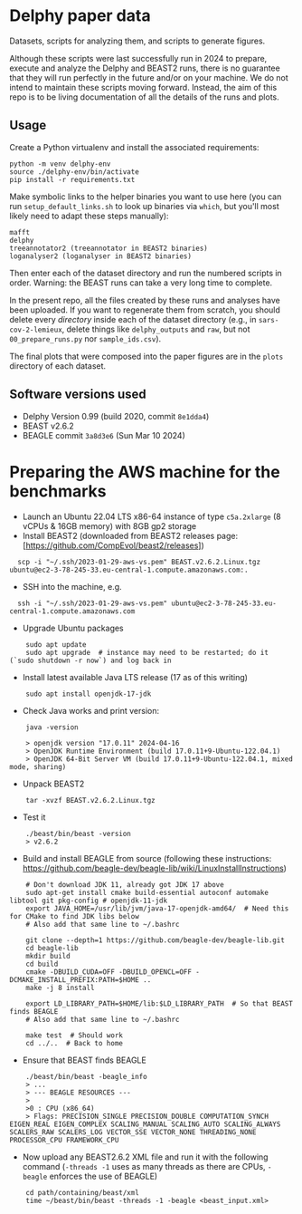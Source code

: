 # Delphy paper data

Datasets, scripts for analyzing them, and scripts to generate figures.

Although these scripts were last successfully run in 2024 to prepare, execute and analyze the Delphy and BEAST2 runs,
there is no guarantee that they will run perfectly in the future and/or on your machine.  We do not intend to maintain
these scripts moving forward.  Instead, the aim of this repo is to be living documentation of all the details of the
runs and plots.

## Usage

Create a Python virtualenv and install the associated requirements:
```
python -m venv delphy-env
source ./delphy-env/bin/activate
pip install -r requirements.txt
```

Make symbolic links to the helper binaries you want to use here (you can run `setup_default_links.sh` to look up binaries via `which`, but you'll most likely need to adapt these steps manually):
```
mafft
delphy
treeannotator2 (treeannotator in BEAST2 binaries)
loganalyser2 (loganalyser in BEAST2 binaries)
```

Then enter each of the dataset directory and run the numbered scripts in order.  Warning: the BEAST runs can take a very long time to complete.

In the present repo, all the files created by these runs and analyses have been uploaded.  If you want to regenerate them from scratch, you should delete every *directory* inside each of the dataset directory (e.g., in `sars-cov-2-lemieux`, delete things like `delphy_outputs` and `raw`, but not `00_prepare_runs.py` nor `sample_ids.csv`).

The final plots that were composed into the paper figures are in the `plots` directory of each dataset.


## Software versions used

- Delphy Version 0.99 (build 2020, commit `8e1dda4`)
- BEAST v2.6.2
- BEAGLE commit `3a8d3e6` (Sun Mar 10 2024)


# Preparing the AWS machine for the benchmarks

- Launch an Ubuntu 22.04 LTS x86-64 instance of type `c5a.2xlarge` (8 vCPUs & 16GB memory) with 8GB gp2 storage
- Install BEAST2 (downloaded from BEAST2 releases page: [https://github.com/CompEvol/beast2/releases])
```
  scp -i "~/.ssh/2023-01-29-aws-vs.pem" BEAST.v2.6.2.Linux.tgz ubuntu@ec2-3-78-245-33.eu-central-1.compute.amazonaws.com:.
```
- SSH into the machine, e.g.
```
  ssh -i "~/.ssh/2023-01-29-aws-vs.pem" ubuntu@ec2-3-78-245-33.eu-central-1.compute.amazonaws.com
```
- Upgrade Ubuntu packages
```
    sudo apt update
    sudo apt upgrade  # instance may need to be restarted; do it (`sudo shutdown -r now`) and log back in
```
- Install latest available Java LTS release (17 as of this writing)
```
    sudo apt install openjdk-17-jdk
```
- Check Java works and print version:
```
    java -version

    > openjdk version "17.0.11" 2024-04-16
    > OpenJDK Runtime Environment (build 17.0.11+9-Ubuntu-122.04.1)
    > OpenJDK 64-Bit Server VM (build 17.0.11+9-Ubuntu-122.04.1, mixed mode, sharing)
```
- Unpack BEAST2 
```
    tar -xvzf BEAST.v2.6.2.Linux.tgz
```
- Test it
```
    ./beast/bin/beast -version
    > v2.6.2
```
- Build and install BEAGLE from source (following these instructions: https://github.com/beagle-dev/beagle-lib/wiki/LinuxInstallInstructions)
```
    # Don't download JDK 11, already got JDK 17 above
    sudo apt-get install cmake build-essential autoconf automake libtool git pkg-config # openjdk-11-jdk
    export JAVA_HOME=/usr/lib/jvm/java-17-openjdk-amd64/  # Need this for CMake to find JDK libs below
    # Also add that same line to ~/.bashrc

    git clone --depth=1 https://github.com/beagle-dev/beagle-lib.git
    cd beagle-lib
    mkdir build
    cd build
    cmake -DBUILD_CUDA=OFF -DBUILD_OPENCL=OFF -DCMAKE_INSTALL_PREFIX:PATH=$HOME ..
    make -j 8 install

    export LD_LIBRARY_PATH=$HOME/lib:$LD_LIBRARY_PATH  # So that BEAST finds BEAGLE
    # Also add that same line to ~/.bashrc
    
    make test  # Should work
    cd ../..  # Back to home
```
- Ensure that BEAST finds BEAGLE
```
    ./beast/bin/beast -beagle_info
    > ...
    > --- BEAGLE RESOURCES ---
    > 
    >0 : CPU (x86_64)
    > Flags: PRECISION_SINGLE PRECISION_DOUBLE COMPUTATION_SYNCH EIGEN_REAL EIGEN_COMPLEX SCALING_MANUAL SCALING_AUTO SCALING_ALWAYS SCALERS_RAW SCALERS_LOG VECTOR_SSE VECTOR_NONE THREADING_NONE PROCESSOR_CPU FRAMEWORK_CPU
```
- Now upload any BEAST2.6.2 XML file and run it with the following command (`-threads -1` uses as many threads as there are CPUs, `-beagle` enforces the use of BEAGLE)
```
    cd path/containing/beast/xml
    time ~/beast/bin/beast -threads -1 -beagle <beast_input.xml>
``` 

